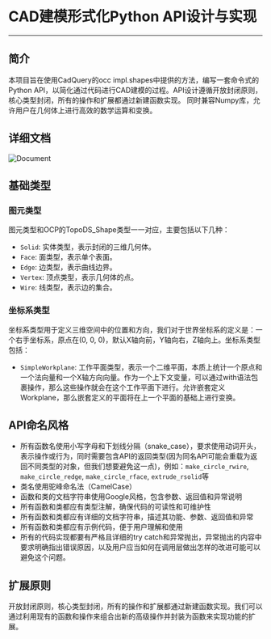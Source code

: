 # CAD建模形式化Python API设计与实现

---

## 简介

本项目旨在使用CadQuery的occ impl.shapes中提供的方法，编写一套命令式的Python API，以简化通过代码进行CAD建模的过程。API设计遵循开放封闭原则，核心类型封闭，所有的操作和扩展都通过新建函数实现。
同时兼容Numpy库，允许用户在几何体上进行高效的数学运算和变换。

## 详细文档

![Document](./docs/)

## 基础类型

### 图元类型

图元类型和OCP的TopoDS_Shape类型一一对应，主要包括以下几种：

- `Solid`: 实体类型，表示封闭的三维几何体。
- `Face`: 面类型，表示单个表面。
- `Edge`: 边类型，表示曲线边界。
- `Vertex`: 顶点类型，表示几何体的点。
- `Wire`: 线类型，表示边的集合。

### 坐标系类型

坐标系类型用于定义三维空间中的位置和方向，我们对于世界坐标系的定义是：一个右手坐标系，原点在(0, 0, 0)，默认X轴向前，Y轴向右，Z轴向上。坐标系类型包括：

- `SimpleWorkplane`: 工作平面类型，表示一个二维平面，本质上统计一个原点和一个法向量和一个X轴方向向量。作为一个上下文变量，可以通过with语法包裹操作，那么这些操作就会在这个工作平面下进行。允许嵌套定义Workplane，那么嵌套定义的平面将在上一个平面的基础上进行变换。

## API命名风格

- 所有函数名使用小写字母和下划线分隔（snake_case），要求使用动词开头，表示操作或行为，同时需要包含API的返回类型(因为同名API可能会重载为返回不同类型的对象，但我们想要避免这一点)，例如：`make_circle_rwire`, `make_circle_redge`, `make_circle_rface`, `extrude_rsolid`等
- 类名使用驼峰命名法（CamelCase）
- 函数和类的文档字符串使用Google风格，包含参数、返回值和异常说明
- 所有函数和类都应有类型注解，确保代码的可读性和可维护性
- 所有函数和类都应有详细的文档字符串，描述其功能、参数、返回值和异常
- 所有函数和类都应有示例代码，便于用户理解和使用
- 所有的代码实现都要有严格且详细的try catch和异常抛出，异常抛出的内容中要求明确指出错误原因，以及用户应当如何在调用层做出怎样的改进可能可以避免这个问题。

## 扩展原则

开放封闭原则，核心类型封闭，所有的操作和扩展都通过新建函数实现。我们可以通过利用现有的函数和操作来组合出新的高级操作并封装为函数来实现功能的扩展。
